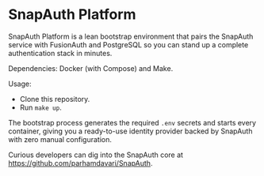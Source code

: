 # SnapAuth Platform

SnapAuth Platform is a lean bootstrap environment that pairs the SnapAuth service with FusionAuth and PostgreSQL so you can stand up a complete authentication stack in minutes.

Dependencies: Docker (with Compose) and Make.

Usage:
- Clone this repository.
- Run `make up`.

The bootstrap process generates the required `.env` secrets and starts every container, giving you a ready-to-use identity provider backed by SnapAuth with zero manual configuration.

Curious developers can dig into the SnapAuth core at https://github.com/parhamdavari/SnapAuth.
